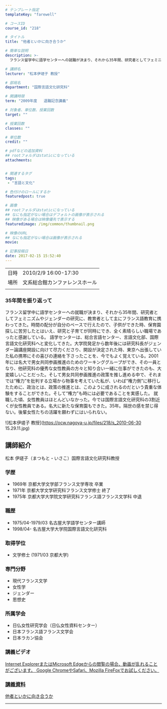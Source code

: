 ```yaml
---
# テンプレート指定
templateKey: "farewell"

# コースID
course_id: "218"

# タイトル
title: "他者といかに向き合うか"

# 簡単な説明
description: >-
  フランス留学中に語学センターへの就職が決まり、それから35年間、研究者としてフェミニズムやジェンダーの研究に、教育者として主にフランス語教育に携わってきた。時間の配分が自分のペースで行えたので、子供ができた時、保育園探しに苦労したとはいえ、研究と子育てが同時にでき、全く素晴らしい職場であったと感謝している。 語学センターは、総合言語センター、言語文化部、国際言語文化研究科へと変化してきた。大学 ....

# 講師名
lecturer: "松本伊瑳子 教授"

# 部局名
department: "国際言語文化研究科"

# 開講時限
term: "2009年度	退職記念講義"

# 対象者、単位数、授業回数
target: ""

# 授業回数
classes: ""

# 単位数
credit: ""

# pdfなどの追加資料
## rootフォルダはstaticになっている
attachments:


# 関連するタグ
tags:
 - "言語と文化"

# 色付けのロールにするか
featuredpost: true

# 画像
## rootフォルダはstaticになっている
## なにも指定がない場合はデフォルトの画像が表示される
## 映像がある場合は映像優先で表示する
featuredimage: /img/common/thumbnail.png

# 映像のURL
## なにも指定がない場合は画像が表示される
movie: 

# 記事投稿日
date: 2017-02-15 15:52:40
---
```


|   |   |
|---|---|
| 日時 | 2010/2/9  16:00-17:30 |
| 場所 | 文系総合館カンファレンスホール |
|   |   |


### 35年間を振り返って

フランス留学中に語学センターへの就職が決まり、それから35年間、研究者としてフェミニズムやジェンダーの研究に、教育者として主にフランス語教育に携わってきた。時間の配分が自分のペースで行えたので、子供ができた時、保育園探しに苦労したとはいえ、研究と子育てが同時にでき、全く素晴らしい職場であったと感謝している。 語学センターは、総合言語センター、言語文化部、国際言語文化研究科へと変化してきた。大学院発足から数年後には研究科長がジェンダー論講座開設に向けて尽力くださり、開設が決定された時、東京へ出張していた私の携帯にその喜びの連絡を下さったことを、今でもよく覚えている。2001年には名大で男女共同参画推進のためのワーキンググループができ、その一員となり、他研究科の優秀な女性教員の方々と知り合い一緒に仕事ができたのも、大変嬉しいことだった。そして男女共同参画推進の政策を推し進める中で、それまでは“権力”を批判する立場から物事を考えていた私が、いわば“権力側”に移行したために、政治とは、政策の推進とは、このように成されるのだという貴重な体験をすることができた。そして“権力”も時には必要であることを実感した。 就職した頃、女性教員はほとんどいなかった。今では国際言語文化研究科の3割近くが女性教員である。名大に新たな保育園もできた。35年。隔世の感を禁じ得ない。後輩女性たちの活躍を願わずにはいられない。



![松本伊瑳子 教授](https://ocw.nagoya-u.jp/files/218/s_2010-06-30 15.29.11.jpg) 
## 講師紹介

松本 伊瑳子（まつもと・いさこ）国際言語文化研究科教授

### 学歴

* 1969年 京都大学文学部フランス文学専攻 卒業
* 1971年 京都大学文学研究科フランス文学修士 終了
* 1975年 京都大学大学院文学研究科フランス語フランス文学科 中退

### 職歴

* 1975/04-1979/03 名古屋大学語学センター講師
* 1998/04- 名古屋大学大学院国際言語文化研究科

### 取得学位

* 文学修士 (1971/03 京都大学)

### 専門分野

* 現代フランス文学
* 女性学
* ジェンダー
* 思想史

### 所属学会

* 日仏女性研究学会（日仏女性資料センター）
* 日本フランス語フランス文学会
* 日本ラカン協会


### 講義ビデオ

<a href="https://nuvideo.media.nagoya-u.ac.jp/embed/a7f416cc5a5a4d45d60eb062f0353b585ed37da5" target="blank" width="640" height="360" frameborder="0" allowfullscreen></iframe>
Internet ExplorerまたはMicrosoft Edgeからの閲覧の場合、動画が乱れることがございます。
Google ChromeやSafari、Mozilla FireFoxでお試しください。

### 講義資料

[他者といかに向き合うか](https://ocw.nagoya-u.jp/files/218/matsumoto_b.pdf) 

-----